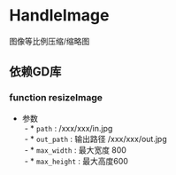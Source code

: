 # HandleImage
图像等比例压缩/缩略图

## 依赖GD库

### function resizeImage
- 参数  
  - * `path` : /xxx/xxx/in.jpg  
  - * `out_path` : 输出路径 /xxx/xxx/out.jpg  
  - * `max_width` : 最大宽度 800  
  - * `max_height` : 最大高度600  
